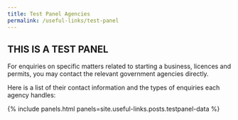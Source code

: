 ```yaml
---
title: Test Panel Agencies
permalink: /useful-links/test-panel
---
```


##  THIS IS A TEST PANEL 

For enquiries on specific matters related to starting a business, licences and permits, you may contact the relevant government agencies directly.

Here is a list of their contact information and the types of enquiries each agency handles:

{% include panels.html panels=site.useful-links.posts.testpanel-data %}
